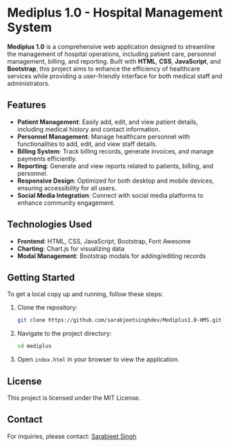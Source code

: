 # Mediplus 1.0 - Hospital Management System

**Mediplus 1.0** is a comprehensive web application designed to streamline the management of hospital operations, including patient care, personnel management, billing, and reporting. Built with **HTML**, **CSS**, **JavaScript**, and **Bootstrap**, this project aims to enhance the efficiency of healthcare services while providing a user-friendly interface for both medical staff and administrators.

## Features

- **Patient Management**: Easily add, edit, and view patient details, including medical history and contact information.
- **Personnel Management**: Manage healthcare personnel with functionalities to add, edit, and view staff details.
- **Billing System**: Track billing records, generate invoices, and manage payments efficiently.
- **Reporting**: Generate and view reports related to patients, billing, and personnel.
- **Responsive Design**: Optimized for both desktop and mobile devices, ensuring accessibility for all users.
- **Social Media Integration**: Connect with social media platforms to enhance community engagement.

## Technologies Used

- **Frontend**: HTML, CSS, JavaScript, Bootstrap, Font Awesome
- **Charting**: Chart.js for visualizing data
- **Modal Management**: Bootstrap modals for adding/editing records

## Getting Started

To get a local copy up and running, follow these steps:

1. Clone the repository:
   ```bash
   git clone https://github.com/sarabjeetsinghdev/Mediplus1.0-HMS.git
   ```
2. Navigate to the project directory:
   ```bash
   cd mediplus
   ```
3. Open `index.html` in your browser to view the application.

## License

This project is licensed under the MIT License.

## Contact

For inquiries, please contact: [Sarabjeet Singh](mailto:sarabjeetdevworks@gmail.com)
